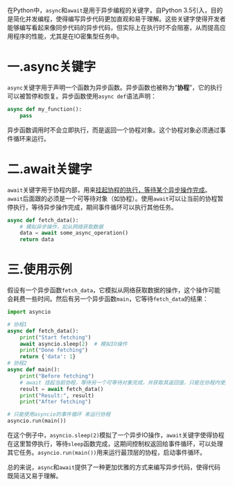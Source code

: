在Python中，`async`和`await`是用于异步编程的关键字，自Python 3.5引入，目的是简化并发编程，使得编写异步代码更加直观和易于理解。这些关键字使得开发者能够编写看起来像同步代码的异步代码，但实际上在执行时不会阻塞，从而提高应用程序的性能，尤其是在IO密集型任务中。

# 一.async关键字

`async`关键字用于声明一个函数为异步函数。异步函数也被称为“**协程**”，它的执行可以被暂停和恢复。异步函数使用`async def`语法声明：

```Python
async def my_function():
    pass
```

异步函数调用时不会立即执行，而是返回一个协程对象。这个协程对象必须通过事件循环来运行。

# 二.await关键字

`await`关键字用于协程内部，用来<u>挂起协程的执行，等待某个异步操作完成</u>。`await`后面跟的必须是一个可等待对象（如协程）。使用`await`可以让当前的协程暂停执行，等待异步操作完成，期间事件循环可以执行其他任务。

```Python
async def fetch_data():
    # 模拟异步操作，如从网络获取数据
    data = await some_async_operation()
    return data
```

# 三.使用示例

假设有一个异步函数`fetch_data`，它模拟从网络获取数据的操作，这个操作可能会耗费一些时间。然后有另一个异步函数`main`，它等待`fetch_data`的结果：

```Python
import asyncio

# 协程1
async def fetch_data(): 
    print("Start fetching")
    await asyncio.sleep(2)  # 模拟IO操作
    print("Done fetching")
    return {'data': 1}
# 协程2
async def main():
    print("Before fetching")
    # await 挂起当前协程，等待另一个可等待对象完成，并获取其返回值，只能在协程内使用
    result = await fetch_data()
    print("Result:", result)
    print("After fetching")

# 只能使用asyncio的事件循环 来运行协程
asyncio.run(main())
```

在这个例子中，`asyncio.sleep(2)`模拟了一个异步IO操作，`await`关键字使得协程在这里暂停执行，等待`sleep`函数完成，这期间控制权返回给事件循环，可以处理其它任务。`asyncio.run(main())`用来运行最顶层的协程，启动事件循环。

总的来说，`async`和`await`提供了一种更加优雅的方式来编写异步代码，使得代码既简洁又易于理解。